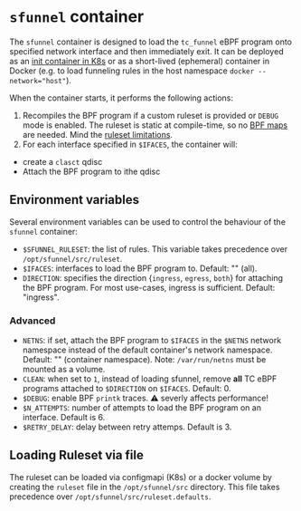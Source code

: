 # `sfunnel` container

The `sfunnel` container is designed to load the `tc_funnel` eBPF program onto
specified network interface and then immediately exit. It can be deployed as
an [init container in K8s](https://kubernetes.io/docs/concepts/workloads/pods/init-containers/)
or as a short-lived (ephemeral) container in Docker (e.g. to load funneling rules
in the host namespace `docker --network="host"`).

When the container starts, it performs the following actions:

1. Recompiles the BPF program if a custom ruleset is provided or `DEBUG`
   mode is enabled. The ruleset is static at compile-time, so no [BPF maps](https://docs.kernel.org/bpf/maps.html)
   are needed. Mind the [ruleset limitations](rules.md#scalability).
1. For each interface specified in `$IFACES`, the container will:
  * create a `clasct` qdisc
  * Attach the BPF program to ithe qdisc

## Environment variables

Several environment variables can be used to control the behaviour of the `sfunnel`
container:

* `$SFUNNEL_RULESET`: the list of rules. This variable takes precedence over `/opt/sfunnel/src/ruleset`.
* `$IFACES`: interfaces to load the BPF program to. Default: "" (all).
* `DIRECTION`: specifies the direction {`ingress`, `egress`, `both`} for attaching the BPF program.
   For most use-cases, ingress is sufficient. Default: "ingress".

### Advanced

* `NETNS`: if set, attach the BPF program to `$IFACES` in the `$NETNS` network namespace
   instead of the default container's network namespace. Default: "" (container namespace).
   Note: `/var/run/netns` must be mounted as a volume.
* `CLEAN`: when set to `1`, instead of loading sfunnel, remove **all** TC eBPF
   programs attached to `$DIRECTION` on `$IFACES`. Default: 0.
* `$DEBUG`: enable BPF `printk` traces. :warning: severly affects performance!
* `$N_ATTEMPTS`: number of attempts to load the BPF program on an interface. Default is 6.
* `$RETRY_DELAY`: delay between retry attemps. Default is 3.

## Loading Ruleset via file

The ruleset can be loaded via configmapi (K8s) or a docker volume by creating the
`ruleset` file in the `/opt/sfunnel/src` directory. This file takes precedence
over `/opt/sfunnel/src/ruleset.defaults`.
